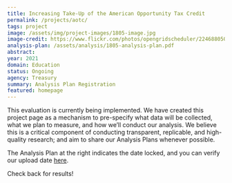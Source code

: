 ```yaml
---
title: Increasing Take-Up of the American Opportunity Tax Credit
permalink: /projects/aotc/
tags: project  
image: /assets/img/project-images/1805-image.jpg  
image-credit: https://www.flickr.com/photos/opengridscheduler/22468805072
analysis-plan: /assets/analysis/1805-analysis-plan.pdf
abstract:  
year: 2021
domain: Education
status: Ongoing
agency: Treasury
summary: Analysis Plan Registration
featured: homepage
---
```


This evaluation is currently being implemented. We have created this project page as a mechanism to pre-specify what data will be collected, what we plan to measure, and how we’ll conduct our analysis. We believe this is a critical component of conducting transparent, replicable, and high-quality research; and aim to share our Analysis Plans whenever possible.

The Analysis Plan at the right indicates the date locked, and you can verify our upload date <a href="https://github.com/gsa-oes/office-of-evaluation-sciences/commits/master/assets/analysis/1805-aotc-analysis-plan.pdf">here</a>. 

Check back for results!
